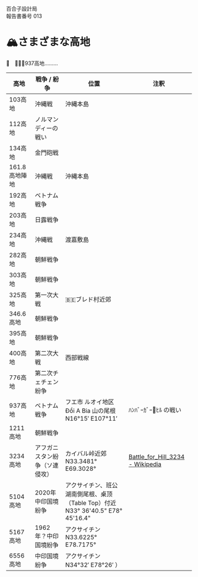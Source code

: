 百合子設計局  
報告書番号 013

# 🏔さまざまな高地
🍔　🙍🏻‍♀️937高地………

| 高地    | 戦争 / 紛争 | 位置 | 注釈 |
|---------|------------|-----|------|
| 103高地 | 沖縄戦 | 沖縄本島 |
| 112高地 | ノルマンディーの戦い ||
| 134高地 | 金門砲戦 ||
| 161.8高地陣地 | 沖縄戦 | 沖縄本島 |
| 192高地 | ベトナム戦争 |
| 203高地 | 日露戦争 ||
| 234高地 | 沖縄戦 | 渡嘉敷島 |
| 282高地 | 朝鮮戦争 ||
| 303高地 | 朝鮮戦争 ||
| 325高地 | 第一次大戦 | 🇧🇪ブレド村近郊 |
| 346.6高地 | 朝鮮戦争 ||
| 395高地 | 朝鮮戦争 ||
| 400高地 | 第二次大戦 | 西部戦線 |
| 776高地 | 第二次チェチェン紛争 ||
| 937高地 | ベトナム戦争 |フエ市 ルオイ地区 Đồi A Bia 山の尾根 N16°15′ E107°11′| ﾊﾝﾊﾞｰｶﾞｰ🍔ﾋﾙ の戦い |
| 1211高地 | 朝鮮戦争 ||
| 3234高地 | アフガニスタン紛争（ソ連侵攻） |カイバル峠近郊 N33.3481° E69.3028°|[Battle_for_Hill_3234 - Wikipedia](https://en.wikipedia.org/wiki/Battle_for_Hill_3234)
| 5104高地 | 2020年中印国境紛争 |アクサイチン、班公湖南側尾根、桌顶（Table Top）付近 N33° 36'40.5" E78° 45'16.4"|
| 5167高地 | 1962年？中印国境紛争 |アクサイチン N33.6225° E78.7175°|
| 6556高地 | 中印国境紛争 |アクサイチン N34°32′ E78°26′ ）|
